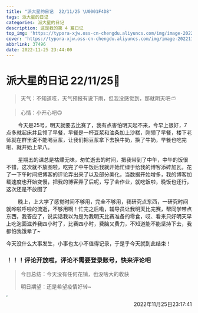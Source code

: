 ```yaml
---
title: "派大星的日记  22/11/25 \U0001F4D8"
tags: 派大星的日记
categories: 派大星的日记
description: 这是我的第 4 篇日记
top_img: 'https://typora-xjw.oss-cn-chengdu.aliyuncs.com/img/image-20221125232456795.png'
cover: 'https://typora-xjw.oss-cn-chengdu.aliyuncs.com/img/image-20221125232456795.png'
abbrlink: 37496
date: 2022-11-25 23:44:00
---
```


# 派大星的日记  22/11/25📘

> 天气：不知道哎，天气预报有说下雨，但我没感觉到，那就阴天吧⛅

> 心情：小开心吧🙃

<style>
.main {
	text-indent: 2rem;
}
.dis {
    display: inline-block !important;
    margin: 0px;
    padding-top: 10px;
    vertical-align: -30px;
    }
    .w{
        font-size: 8px;
        text-align:center;
        margin: 0px  !important;
    }
    .light {
        background-color: yellow;
    }
</style>
<p class="main">今天是25号，明天就要去比赛了，我有点害怕明天起不来，今早上很好，7点多就起床并且领了早餐，早餐是一杯豆浆和油条加上沙糕，刚领了早餐，楼下老师就在群里说不能喝豆浆，让我们把豆浆拿下去换牛奶，换了牛奶，早餐也吃完啦、就开始上早八。</p>

<p class="main">星期五的课总是枯燥无味，匆忙逝去的时间，把我带到了中午，中午的饭很不错，这次就不放图啦，吃完了中午饭后我就开始忙绿于给我的博客添砖加瓦，花了一下午时间把博客的评论弄出来了以及部分美化，当数据开始增多，我的博客加载速度也开始变慢，把我的博客弄了后呢，写了会作业，就吃饭啦，晚饭也还行，这次还是不放图了</p>

<p class="main">晚上，上大学了感觉时间不够用，完全不够用，我研究点东西，一研究时间就哗啦呼啦的流逝，不够用啊！忙完之后嘞，辅导员让我明天比完赛，帮同学带点东西，我答应了，说实话我以为是为我明天比赛准备的零食，哎、看来只好明天早上吃泡面滋养我四小时了，比赛四小时，费脑又费力，不知道能不能坚持下去，我都怕我饿晕了~</p>

<p>今天没什么大事发生，小事也太小不值得记录，于是乎今天就到此结束！</p>



### **！！！评论开放啦，评论不需要登录账号，快来评论吧**


> 今日总结：今天没有任何花销，也没啥大的收获
>
> 明日期望：还是希望疫情好转~   

<img src="https://typora-xjw.oss-cn-chengdu.aliyuncs.com/img/234.gif" style="zoom: 25%;" />

<p style="float: right">2022年11月25日23:17:41</p><br>

